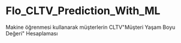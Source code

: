 # Flo_CLTV_Prediction_With_ML
Makine öğrenmesi kullanarak müşterlerin CLTV"Müşteri Yaşam Boyu Değeri" Hesaplaması
